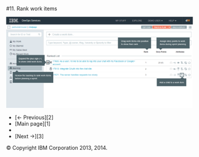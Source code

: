 #11. Rank work items 

![Instructions on how to rank items and assign story points in the backlog][4]

<ul class="pager">
  <li class="previous">[&larr; Previous][2]</li>
  <li class="main">[Main page][1]<li>
  <li class="next">[Next &rarr;][3]</li>
</ul>

&copy; Copyright IBM Corporation 2013, 2014.

[1]: ./
[2]: ./page10
[3]: ./page12
[4]: ./images/page11.png
